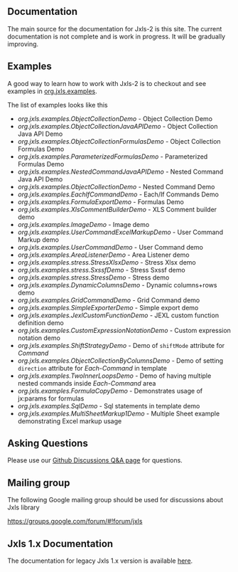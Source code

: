Documentation
--------------
The main source for the documentation for Jxls-2 is this site.
The current documentation is not complete and is work in progress.
It will be gradually improving.

Examples
--------
A good way to learn how to work with Jxls-2 is to checkout and see examples in [org.jxls.examples](https://github.com/jxlsteam/jxls/tree/master/jxls-poi/src/test/java/org/jxls/examples).


The list of examples looks like this

- *org.jxls.examples.ObjectCollectionDemo*                  - Object Collection Demo
- *org.jxls.examples.ObjectCollectionJavaAPIDemo*           - Object Collection Java API Demo
- *org.jxls.examples.ObjectCollectionFormulasDemo*          - Object Collection Formulas Demo
- *org.jxls.examples.ParameterizedFormulasDemo*             - Parameterized Formulas Demo
- *org.jxls.examples.NestedCommandJavaAPIDemo*              - Nested Command Java API Demo
- *org.jxls.examples.ObjectCollectionDemo*                  - Nested Command Demo
- *org.jxls.examples.EachIfCommandDemo*                     - Each/If Commands Demo
- *org.jxls.examples.FormulaExportDemo*                     - Formulas Demo
- *org.jxls.examples.XlsCommentBuilderDemo*                 - XLS Comment builder demo
- *org.jxls.examples.ImageDemo*                             - Image demo
- *org.jxls.examples.UserCommandExcelMarkupDemo*            - User Command Markup demo
- *org.jxls.examples.UserCommandDemo*                       - User Command demo
- *org.jxls.examples.AreaListenerDemo*                      - Area Listener demo
- *org.jxls.examples.stress.StressXlsxDemo*                 - Stress Xlsx demo
- *org.jxls.examples.stress.SxssfDemo*                      - Stress Sxssf demo
- *org.jxls.examples.stress.StressDemo*                     - Stress demo
- *org.jxls.examples.DynamicColumnsDemo*                    - Dynamic columns+rows demo
- *org.jxls.examples.GridCommandDemo*                       - Grid Command demo
- *org.jxls.examples.SimpleExporterDemo*                    - Simple export demo
- *org.jxls.examples.JexlCustomFunctionDemo*                - JEXL custom function definition demo
- *org.jxls.examples.CustomExpressionNotationDemo*          - Custom expression notation demo
- *org.jxls.examples.ShiftStrategyDemo*                     - Demo of `shiftMode` attribute for *Command*
- *org.jxls.examples.ObjectCollectionByColumnsDemo*         - Demo of setting `direction` attribute for *Each-Command* in template
- *org.jxls.examples.TwoInnerLoopsDemo*                     - Demo of having multiple nested commands inside *Each-Command* area
- *org.jxls.examples.FormulaCopyDemo*                       - Demonstrates usage of jx:params for formulas
- *org.jxls.examples.SqlDemo*                               - Sql statements in template demo
- *org.jxls.examples.MultiSheetMarkup1Demo*                 - Multiple Sheet example demonstrating Excel markup usage


Asking Questions
----------------
Please use our [Github Discussions Q&A page](https://github.com/jxlsteam/jxls/discussions/categories/q-a) for questions.


Mailing group
-------------
The following Google mailing group should be used for discussions about Jxls library

https://groups.google.com/forum/#!forum/jxls


Jxls 1.x Documentation
----------------------
The documentation for legacy Jxls 1.x version is available [here](http://jxls.sf.net/1.x).
